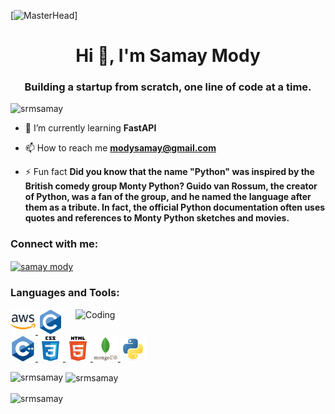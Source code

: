 [![MasterHead](https://1.bp.blogspot.com/-7A4WynwLsMw/XbBpCXG8fHI/AAAAAAAAMt4/uOa1bpLskYgrwGbllhSu2SDj_Mig8SXJQCLcBGAsYHQ/s1600/2000_600px.gif)]
<h1 align="center">Hi 👋, I'm Samay Mody</h1>
<h3 align="center">Building a startup from scratch, one line of code at a time.</h3>

<p align="left"> <img src="https://komarev.com/ghpvc/?username=srmsamay&label=Profile%20views&color=0e75b6&style=flat" alt="srmsamay" /> </p>

- 🌱 I’m currently learning **FastAPI**

- 📫 How to reach me **modysamay@gmail.com**

- ⚡ Fun fact **Did you know that the name "Python" was inspired by the British comedy group Monty Python? Guido van Rossum, the creator of Python, was a fan of the group, and he named the language after them as a tribute. In fact, the official Python documentation often uses quotes and references to Monty Python sketches and movies.**

<h3 align="left">Connect with me:</h3>
<p align="left">
<a href="https://linkedin.com/in/samay mody" target="blank"><img align="center" src="https://raw.githubusercontent.com/rahuldkjain/github-profile-readme-generator/master/src/images/icons/Social/linked-in-alt.svg" alt="samay mody" height="30" width="40" /></a>
</p>

<h3 align="left">Languages and Tools:</h3>
<img align="right" alt="Coding" width="400" src="https://cdn.dribbble.com/users/1162077/screenshots/3848914/programmer.gif">
<p align="left"> <a href="https://aws.amazon.com" target="_blank" rel="noreferrer"> <img src="https://raw.githubusercontent.com/devicons/devicon/master/icons/amazonwebservices/amazonwebservices-original-wordmark.svg" alt="aws" width="40" height="40"/> </a> <a href="https://www.cprogramming.com/" target="_blank" rel="noreferrer"> <img src="https://raw.githubusercontent.com/devicons/devicon/master/icons/c/c-original.svg" alt="c" width="40" height="40"/> </a> <a href="https://www.w3schools.com/cpp/" target="_blank" rel="noreferrer"> <img src="https://raw.githubusercontent.com/devicons/devicon/master/icons/cplusplus/cplusplus-original.svg" alt="cplusplus" width="40" height="40"/> </a> <a href="https://www.w3schools.com/css/" target="_blank" rel="noreferrer"> <img src="https://raw.githubusercontent.com/devicons/devicon/master/icons/css3/css3-original-wordmark.svg" alt="css3" width="40" height="40"/> </a> <a href="https://www.w3.org/html/" target="_blank" rel="noreferrer"> <img src="https://raw.githubusercontent.com/devicons/devicon/master/icons/html5/html5-original-wordmark.svg" alt="html5" width="40" height="40"/> </a> <a href="https://www.mongodb.com/" target="_blank" rel="noreferrer"> <img src="https://raw.githubusercontent.com/devicons/devicon/master/icons/mongodb/mongodb-original-wordmark.svg" alt="mongodb" width="40" height="40"/> </a> <a href="https://www.python.org" target="_blank" rel="noreferrer"> <img src="https://raw.githubusercontent.com/devicons/devicon/master/icons/python/python-original.svg" alt="python" width="40" height="40"/> </a> </p>

<p><img align="left" src="https://github-readme-stats.vercel.app/api/top-langs?username=srmsamay&show_icons=true&locale=en&layout=compact" alt="srmsamay" /></p>

<p>&nbsp;<img align="center" src="https://github-readme-stats.vercel.app/api?username=srmsamay&show_icons=true&locale=en" alt="srmsamay" /></p>

<p><img align="center" src="https://github-readme-streak-stats.herokuapp.com/?user=srmsamay&" alt="srmsamay" /></p>
